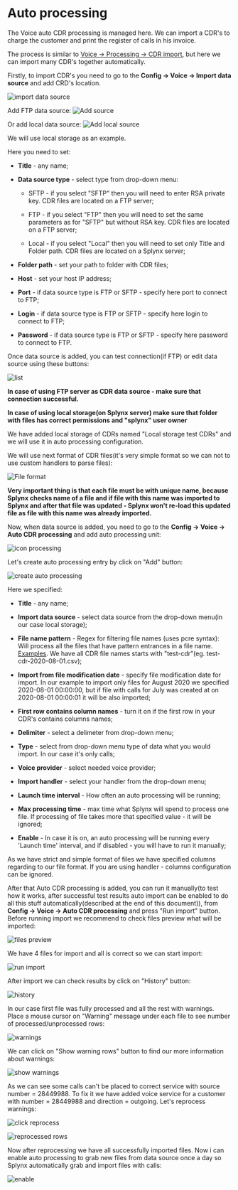 Auto processing
==========

The Voice auto CDR processing is managed here. We can import a CDR's to charge the customer and print the register of calls in his invoice.

The process is similar to [Voice -> Processing -> CDR import](../processing/processing.md), but here we can import many CDR's together automatically.

Firstly, to import CDR's you need to go to the **Config -> Voice -> Import data source** and add CRD's location.

![import data source](icon_data_source.png)

Add FTP data source:
![Add source](add_source.png)

Or add local data source:
![Add local source](local_storage.png)

We will use local storage as an example.

Here you need to set:

  * **Title** - any name;

  * **Data source type** - select type from drop-down menu:

    * SFTP - if you select "SFTP" then you will need to enter RSA private key. CDR files are located on a FTP server;

    * FTP - if you select "FTP" then you will need to set the same parameters as for "SFTP" but without RSA key. CDR files are located on a FTP server;

    * Local - if you select "Local" then you will need to set only Title and Folder path. CDR files are located on a Splynx server;

  * **Folder path** - set your path to folder with CDR files;

  * **Host** - set your host IP address;

  * **Port** - if data source type is FTP or SFTP - specify here port to connect to FTP;

  * **Login** - if data source type is FTP or SFTP - specify here login to connect to FTP;

  * **Password** - if data source type is FTP or SFTP - specify here password to connect to FTP.

Once data source is added, you can test connection(if FTP) or edit data source using these buttons:

![list](list_of_sources.png)

**In case of using FTP server as CDR data source - make sure that connection successful.**

**In case of using local storage(on Splynx server) make sure that folder with files has correct permissions and "splynx" user owner**

We have added local storage of CDRs named "Local storage test CDRs" and we will use it in auto processing configuration.

We will use next format of CDR files(it's very simple format so we can not to use custom handlers to parse files):

![File format](test_cdr_format.png)

**Very important thing is that each file must be with unique name, because Splynx checks name of a file and if file with this name was imported to Splynx and after that file was updated - Splynx won't re-load this updated file as file with this name was already imported.**

Now, when data source is added, you need to go to the **Config -> Voice -> Auto CDR processing** and add auto processing unit:

![icon processing](icon_processing.png)

Let's create auto processing entry by click on "Add" button:

![create auto processing](add_auto_processing.png)

Here we specified:

  * **Title** - any name;

  * **Import data source** - select data source from the drop-down menu(in our case local storage);

  * **File name pattern** - Regex for filtering file names (uses pcre syntax):
    Will process all the files that have pattern entrances in a file name. [Examples](voice/auto_cdr_processing/examples/examples.md). We have all CDR file names starts with "test-cdr"(eg. test-cdr-2020-08-01.csv);

  * **Import from file modification date** - specify file modification date for import. In our example to import only files for August 2020 we specified 2020-08-01 00:00:00, but if file with calls for July was created at on 2020-08-01 00:00:01 it will be also imported;

  * **First row contains column names** - turn it on if the first row in your CDR's contains columns names;

  * **Delimiter** - select a delimeter from drop-down menu;

  * **Type** - select from drop-down menu type of data what you would import. In our case it's only calls;

  * **Voice provider** - select needed voice provider;

  * **Import handler** - select your handler from the drop-down menu;

  * **Launch time interval** - How often an auto processing will be running;

  * **Max processing time** - max time what Splynx will spend to process one file. If processing of file takes more that specified value - it will be ignored;

  * **Enable** - In case it is on, an auto processing will be running every 'Launch time' interval, and if disabled - you will have to run it manually;

As we have strict and simple format of files we have specified columns regarding to our file format. If you are using handler - columns configuration can be ignored.

After that Auto CDR processing is added, you can run it manually(to test how it works, after successful test results auto import can be enabled to do all this stuff automatically(described at the end of this document)),  from **Config -> Voice -> Auto CDR processing** and press "Run import" button. Before running import we recommend to check files preview what will be imported:

![files preview](files_preview.png)

We have 4 files for import and all is correct so we can start import:

![run import](run_import.png)

After import we can check results by click on "History" button:

![history](import_result.png)

In our case first file was fully processed and all the rest with warnings. Place a mouse cursor on "Warning" message under each file to see number of processed/unprocessed rows:

![warnings](warnings.png)

We can click on "Show warning rows" button to find our more information about warnings:

![show warnings](show_warning_rows.png)

As we can see some calls can't be placed to correct service with source number = 28449988. To fix it we have added voice service for a customer with number = 28449988 and direction = outgoing. Let's reprocess warnings:

![click reprocess](click_reprocess.png)

![reprocessed rows](reprocessed.png)

Now after reprocessing we have all successfully imported files. Now i can enable auto processing to grab new files from data source once a day so Splynx automatically grab and import files with calls:

![enable](enable.png)
